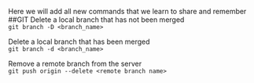Here we will add all new commands that we learn to share and remember
##GIT
Delete a local branch that has not been merged        
``git branch -D <branch_name>``

Delete a local branch that has been merged  
``git branch -d <branch_name>``

Remove a remote branch from the server  
``git push origin --delete <remote branch name>``